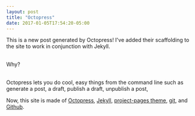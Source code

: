 ```yaml
---
layout: post
title: "Octopress"
date: 2017-01-05T17:54:20-05:00
---
```


This is a new post generated by Octopress! I've added their scaffolding to the site to work in conjunction with Jekyll. <br><br>

Why?<br><br>

Octopress lets you do cool, easy things from the command line such as generate a post, a draft, publish a draft, unpublish a post, 

Now, this site is made of <a href="https://github.com/octopress/octopress">Octopress</a>, <a href="http://jekyllrb.com/">Jekyll</a>, <a href="http://jekyllthemes.org/themes/project-pages/">project-pages theme</a>, <a href="https://git-scm.com/">git</a>, and <a href="http://www.github.com/">Github</a>. 